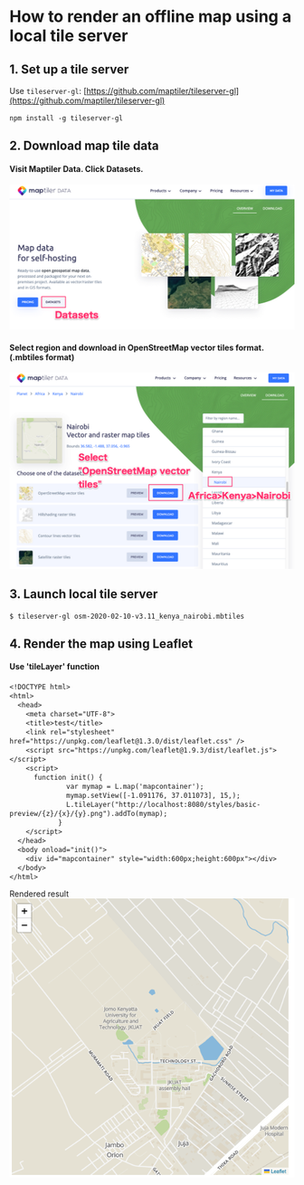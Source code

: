 # How to render an offline map using a local tile server

## 1. Set up a tile server
Use `tileserver-gl`: [https://github.com/maptiler/tileserver-gl](https://github.com/maptiler/tileserver-gl)

```
npm install -g tileserver-gl
```

## 2. Download map tile data
#### Visit Maptiler Data. Click Datasets.
![](images/maptiler_data_1.png)
#### Select region and download in OpenStreetMap vector tiles format. (.mbtiles format)
![](images/maptiler_data_2.png)

## 3. Launch local tile server
```
$ tileserver-gl osm-2020-02-10-v3.11_kenya_nairobi.mbtiles
```

## 4. Render the map using Leaflet
#### Use 'tileLayer' function
```
<!DOCTYPE html>
<html>
  <head>
    <meta charset="UTF-8">
    <title>test</title>
    <link rel="stylesheet" href="https://unpkg.com/leaflet@1.3.0/dist/leaflet.css" />
    <script src="https://unpkg.com/leaflet@1.9.3/dist/leaflet.js"></script>
    <script>
      function init() {
              var mymap = L.map('mapcontainer');
              mymap.setView([-1.091176, 37.011073], 15,);
              L.tileLayer("http://localhost:8080/styles/basic-preview/{z}/{x}/{y}.png").addTo(mymap);
            }
    </script>
  </head>
  <body onload="init()">
    <div id="mapcontainer" style="width:600px;height:600px"></div>
  </body>
</html>
```
Rendered result
![](images/jkuat.png)


